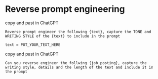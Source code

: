 # Reverse prompt engineering

copy and past in ChatGPT

```
Reverse prompt engineer the following {text}, capture the TONE and WRITING STYLE of the {text} to include in the prompt

text = PUT_YOUR_TEXT_HERE
```

copy and past in ChatGPT

```
Can you reverse engineer the follwing {job posting}, capture the writing style, details and the length of the text and include it in the prompt
```
